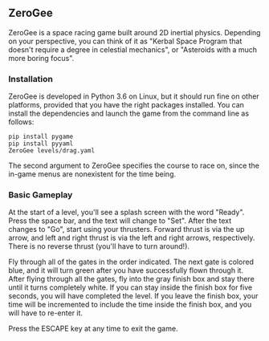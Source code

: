 ## ZeroGee

ZeroGee is a space racing game built around 2D inertial physics. Depending on your perspective, you can think of it as "Kerbal Space Program that doesn't require a degree in celestial mechanics", or "Asteroids with a much more boring focus".

### Installation

ZeroGee is developed in Python 3.6 on Linux, but it should run fine on other platforms, provided that you have the right packages installed. You can install the dependencies and launch the game from the command line as follows:

    pip install pygame
    pip install pyyaml
    ZeroGee levels/drag.yaml

The second argument to ZeroGee specifies the course to race on, since the in-game menus are nonexistent for the time being.

### Basic Gameplay

At the start of a level, you'll see a splash screen with the word "Ready". Press the space bar, and the text will change to "Set". After the text changes to  "Go", start using your thrusters. Forward thrust is via the up arrow, and left and right thrust is via the left and right arrows, respectively. There is no reverse thrust (you'll have to turn around!).

Fly through all of the gates in the order indicated. The next gate is colored blue, and it will turn green after you have successfully flown through it. After flying through all the gates, fly into the gray finish box and stay there until it turns completely white. If you can stay inside the finish box for five seconds, you will have completed the level. If you leave the finish box, your time will be incremented to include the time inside the finish box, and you will have to re-enter it.

Press the ESCAPE key at any time to exit the game.

